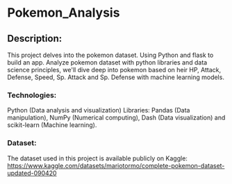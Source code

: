 # Pokemon_Analysis

## Description:

This project delves into the pokemon dataset. Using Python and flask to build an app. Analyze pokemon dataset with python libraries and data science principles, we'll dive deep into pokemon based on heir HP, Attack, Defense, Speed, Sp. Attack and Sp. Defense with machine learning models.

### Technologies:

Python (Data analysis and visualization)
Libraries: Pandas (Data manipulation), NumPy (Numerical computing), Dash (Data visualization) and scikit-learn (Machine learning).
### Dataset:
The dataset used in this project is available publicly on Kaggle: https://www.kaggle.com/datasets/mariotormo/complete-pokemon-dataset-updated-090420
